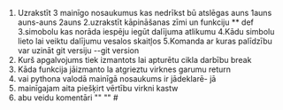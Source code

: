 1. Uzrakstīt 3 mainīgo nosaukumus kas nedrīkst bū atslēgas auns  1auns auns-auns 2auns
2.uzrakstīt kāpināšanas zīmi un funkciju **  def 
3.simobolu kas norāda iespēju  iegūt dalījuma atlikumu
4.Kādu simbolu lieto  lai veiktu dalījumu vesalos skaitļos
5.Komanda ar kuras palīdzību var uzināt git versiju --git version
6. Kurš apgalvojums tiek izmantots lai apturētu cikla darbību 
break
7. Kāda funkcija jāizmanto la atgrieztu virknes garumu
 return
8. vai pythona valodā mainīgā nosaukums ir jādeklarē- jā
9. mainīgajam aita piešķirt vērtību virkni kastw
10. abu veidu komentāri "" ""  # 